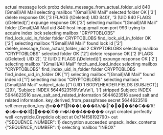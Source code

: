 actual message lock probz
delete_message_from_actual_folder_uid 840 [Gmail]/All Mail
selecting mailbox "[Gmail]/All Mail"
selected folder OK ['3']
delete response OK ['3 (FLAGS (\\Deleted) UID 840)', '3 (UID 840 FLAGS (\\Deleted))']
expunge response OK ['3']
selecting mailbox "[Gmail]/All Mail"
folder [Gmail]/All Mail
uid 840
host imap.gmail.com
port 993
trying to acquire index lock
selecting mailbox "CRYPTOBLOBS"
find_lock_uid_in_folder folder CRYPTOBLOBS
find_lock_uid_in_folder OK ['2']
selecting mailbox "[Gmail]/All Mail"
found lock id ['2']
delete_message_from_actual_folder_uid 2 CRYPTOBLOBS
selecting mailbox "CRYPTOBLOBS"
selected folder OK ['2']
delete response OK ['2 (FLAGS (\\Deleted) UID 2)', '2 (UID 2 FLAGS (\\Deleted))']
expunge response OK ['2']
selecting mailbox "[Gmail]/All Mail"
fetch_and_load_index
selecting mailbox "CRYPTOBLOBS"
find_index_uid_in_folder folder CRYPTOBLOBS
find_index_uid_in_folder OK ['1']
selecting mailbox "[Gmail]/All Mail"
found index id ['1']
selecting mailbox "CRYPTOBLOBS"
selecting mailbox "[Gmail]/All Mail"
subject_data [('1 (UID 1 BODY[HEADER.FIELDS (SUBJECT)] {29}', 'Subject: INDEX 5644623516\r\n\r\n'), ')']
stripped Subject: INDEX 5644623516
save_salt_and_related_information 5644623516
saved salt and related information.
key_derived_from_passphrase secret 5644623516
self.encryption_key @x��P1N��L���&h/�'����!�C��1(!�s�=��3}���)0�	m�U��4�����
crypt created perfectly well <crypticle.Crypticle object at 0x7f4f58192790>
out {"SEQUENCE_NUMBER": 1}
decryption succeeded
unpack_index_contents {"SEQUENCE_NUMBER": 1}
selecting mailbox "INBOX"
